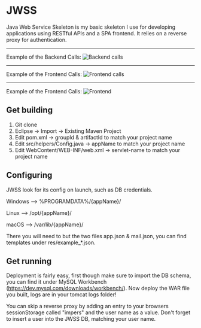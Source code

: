# JWSS
Java Web Service Skeleton is my basic skeleton I use for developing applications using RESTful APIs and a SPA frontend.
It relies on a reverse proxy for authentication.

---------------------
Example of the Backend Calls:
![Backend calls](https://i.imgur.com/sU2heMd.png)

---------------------
Example of the Frontend Calls:
![Frontend calls](https://i.imgur.com/U5xi59j.png)

---------------------
Example of the Frontend Calls:
![Frontend](https://i.imgur.com/ZLo8wK9.png)


## Get building
1. Git clone
2. Eclipse -> Import -> Existing Maven Project
3. Edit pom.xml -> groupId & artifactId to match your project name
4. Edit src/helpers/Config.java -> appName to match your project name
5. Edit WebContent/WEB-INF/web.xml -> servlet-name to match your project name

## Configuring
JWSS look for its config on launch, such as DB credentials.

Windows --> %PROGRAMDATA%/{appName}/

Linux --> /opt/{appName}/

macOS --> /var/lib/{appName}/
  
There you will need to but the two files app.json & mail.json, you can find templates under res/example_*.json.

## Get running
Deployment is fairly easy, first though make sure to import the DB schema, you can find it under MySQL Workbench (https://dev.mysql.com/downloads/workbench/).
Now deploy the WAR file you built, logs are in your tomcat logs folder!

You can skip a reverse proxy by adding an entry to your browsers sessionStorage called "impers" and the user name as a value.
Don't forget to insert a user into the JWSS DB, matching your user name.
